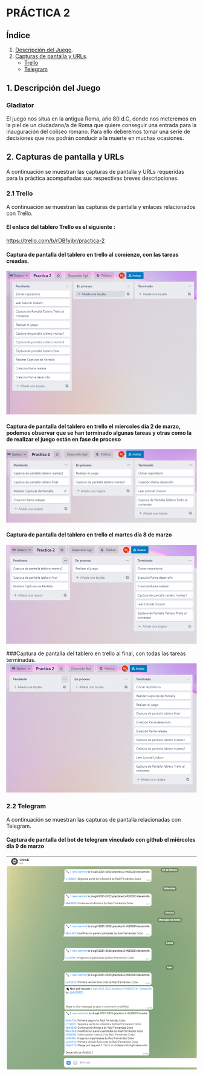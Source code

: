 # PRÁCTICA 2

## Índice
1. [Descripción del Juego](#descripcion-juego).
2. [Capturas de pantalla y URLs](#capturas).
   - [Trello](#capturas-enlace-trello)
    - [Telegram](#capturas-telegram)

## 1. Descripción del Juego <a name="descripcion-juego"></a>

### Gladiator

El juego nos situa en la antigua Roma, año 80 d.C, donde nos meteremos
en la piel de un ciudadano/a de Roma que quiere conseguir una entrada para
la inauguración del coliseo romano. Para ello deberemos tomar una serie de decisiones
que nos podrán conducir a la muerte en muchas ocasiones.



## 2. Capturas de pantalla y URLs <a name="capturas"></a>

A continuación se muestran las capturas de pantalla y URLs requeridas 
para la práctica acompañadas sus respectivas breves descripciones.

### 2.1 Trello <a name="capturas-enlace-trello"></a>
A continuación se muestran las capturas de pantalla y enlaces relacionados con Trello.

#### El enlace del tablero Trello es el siguiente : <a name="enlace-trello"></a>
https://trello.com/b/rDB1yjbr/practica-2

#### Captura de pantalla del tablero en trello al comienzo, con las tareas creadas. 
![Image text](https://github.com/UJA-Desarrollo-Agil/d-agil-2021-2022-practica-2-rfc00021/blob/desarrollo/Gladiator/games/media/img/Capturas/Captura.PNG)


#### Captura de pantalla del tablero en trello el miercoles día 2 de marzo, podemos observar que se han terminado algunas tareas y otras como la de realizar el juego están en fase de proceso
![Image text](https://github.com/UJA-Desarrollo-Agil/d-agil-2021-2022-practica-2-rfc00021/blob/desarrollo/Gladiator/games/media/img/Capturas/Captura1.PNG)
#### Captura de pantalla del tablero en trello el martes día 8 de marzo
![Image text](https://github.com/UJA-Desarrollo-Agil/d-agil-2021-2022-practica-2-rfc00021/blob/desarrollo/Gladiator/games/media/img/Capturas/Captura2.PNG)

###Captura de pantalla del tablero en trello al final, con todas las tareas terminadas.
![Image text](https://github.com/UJA-Desarrollo-Agil/d-agil-2021-2022-practica-2-rfc00021/blob/desarrollo/Gladiator/games/media/img/Capturas/Captura4.PNG)

### 2.2 Telegram <a name="capturas-telegram"></a>
A continuación se muestran las capturas de pantalla relacionadas con Telegram.


#### Captura de pantalla del bot de telegram vinculado con github el miércoles día 9 de marzo
![Image text](https://github.com/UJA-Desarrollo-Agil/d-agil-2021-2022-practica-2-rfc00021/blob/desarrollo/Gladiator/games/media/img/Capturas/Captura3.PNG)

